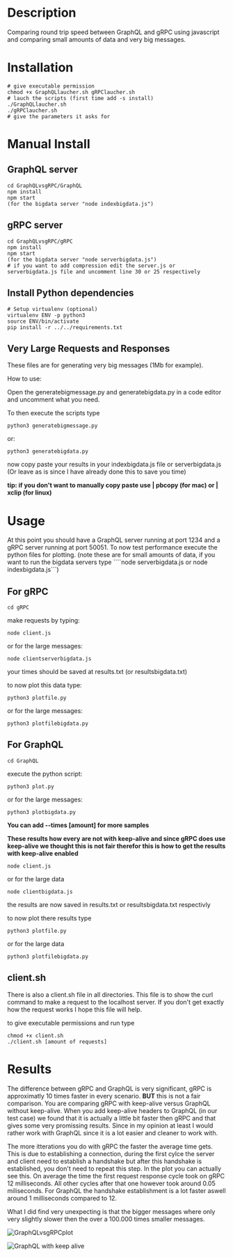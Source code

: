 # Description

Comparing round trip speed between GraphQL and gRPC using javascript and comparing small amounts of data and very big messages.


# Installation

```
# give executable permission
chmod +x GraphQLlaucher.sh gRPClaucher.sh
# lauch the scripts (first time add -s install)
./GraphQLlaucher.sh
./gRPClaucher.sh
# give the parameters it asks for
```


# Manual Install

## GraphQL server

```
cd GraphQLvsgRPC/GraphQL
npm install
npm start
(for the bigdata server "node indexbigdata.js")
```

## gRPC server

```
cd GraphQLvsgRPC/gRPC
npm install
npm start
(for the bigdata server "node serverbigdata.js")
# if you want to add compression edit the server.js or serverbigdata.js file and uncomment line 30 or 25 respectively
```

## Install Python dependencies

```
# Setup virtualenv (optional)
virtualenv ENV -p python3
source ENV/bin/activate
pip install -r ../../requirements.txt
```

## Very Large Requests and Responses

These files are for generating very big messages (1Mb for example).

How to use:

Open the generatebigmessage.py and generatebigdata.py in a code editor and uncomment what you need.

To then execute the scripts type

```python3 generatebigmessage.py``` 

or:

```python3 generatebigdata.py```

now copy paste your results in your indexbigdata.js file or serverbigdata.js (Or leave as is since I have already done this to save you time)

**tip: if you don't want to manually copy paste use | pbcopy (for mac) or | xclip (for linux)**

# Usage

At this point you should have a GraphQL server running at port 1234 and a gRPC server running at port 50051. To now test performance execute the python files for plotting. (note these are for small amounts of data, if you want to run the bigdata servers type ````node serverbigdata.js or node indexbigdata.js```)

## For gRPC

```cd gRPC```

make requests by typing:

```node client.js```

or for the large messages:

```node clientserverbigdata.js```

your times should be saved at results.txt (or resultsbigdata.txt)

to now plot this data type:

```python3 plotfile.py```

or for the large messages:

```python3 plotfilebigdata.py```


## For GraphQL

```cd GraphQL```

execute the python script:

```python3 plot.py```

or for the large messages:

```python3 plotbigdata.py```

**You can add --times [amount] for more samples**

**These results how every are not with keep-alive and since gRPC does use keep-alive we thought this is not fair therefor this is how to get the results with keep-alive enabled**

```node client.js```

or for the large data

```node clientbigdata.js```

the results are now saved in results.txt or resultsbigdata.txt respectivly

to now plot there results type

```python3 plotfile.py```

or for the large data

```python3 plotfilebigdata.py```

## client.sh

There is also a client.sh file in all directories. This file is to show the curl command to make a request to the localhost server. If you don't get exactly how the request works I hope this file will help. 

to give executable permissions and run type

```
chmod +x client.sh
./client.sh [amount of requests]
```

# Results

The difference between gRPC and GraphQL is very significant, gRPC is approximatly 10 times faster in every scenario. **BUT** this is not a fair comparison. You are comparing gRPC with keep-alive versus GraphQL without keep-alive. When you add keep-alive headers to GraphQL (in our test case) we found that it is actually a little bit faster then gRPC and that gives some very promissing results. Since in my opinion at least I would rather work with GraphQL since it is a lot easier and cleaner to work with.

The more itterations you do with gRPC the faster the average time gets. This is due to establishing a connection, during the first cylce the server and client need to establish a handshake but after this handshake is established, you don't need to repeat this step. In the plot you can actually see this. On average the time the first request response cycle took on gRPC 12 milliseconds. All other cycles after that one however took around 0.05 miliseconds. For GraphQL the handshake establishment is a lot faster aswell around 1 milliseconds compared to 12.

What I did find very unexpecting is that the bigger messages where only very slightly slower then the over a 100.000 times smaller messages.

![GraphQLvsgRPCplot](GraphQLgRPCdata.png)

![GraphQL with keep alive](graphqlkeepalive.png)
